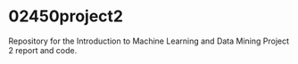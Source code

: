 # 02450project2
Repository for the Introduction to Machine Learning and Data Mining Project 2 report and code.
